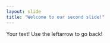 ```yaml
---
layout: slide
title: "Welcome to our second slide!"
---
```

Your text!
Use the leftarrow to go back!
